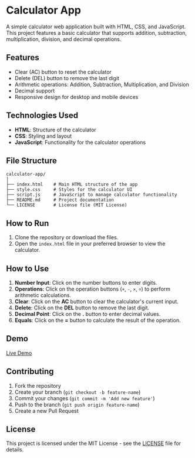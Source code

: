 # Calculator App

A simple calculator web application built with HTML, CSS, and JavaScript. This project features a basic calculator that supports addition, subtraction, multiplication, division, and decimal operations.

## Features

- Clear (AC) button to reset the calculator
- Delete (DEL) button to remove the last digit
- Arithmetic operations: Addition, Subtraction, Multiplication, and Division
- Decimal support
- Responsive design for desktop and mobile devices

## Technologies Used

- **HTML**: Structure of the calculator
- **CSS**: Styling and layout
- **JavaScript**: Functionality for the calculator operations

## File Structure

```plaintext
calculator-app/
│
├── index.html    # Main HTML structure of the app
├── style.css     # Styles for the calculator UI
├── script.js     # JavaScript to manage calculator functionality
├── README.md     # Project documentation
└── LICENSE       # License file (MIT License)
```


## How to Run

1. Clone the repository or download the files.
2. Open the `index.html` file in your preferred browser to view the calculator.

## How to Use

1. **Number Input**: Click on the number buttons to enter digits.
2. **Operations**: Click on the operation buttons (`+`, `-`, `×`, `÷`) to perform arithmetic calculations.
3. **Clear**: Click on the **AC** button to clear the calculator's current input.
4. **Delete**: Click on the **DEL** button to remove the last digit.
5. **Decimal Point**: Click on the **.** button to enter decimal values.
6. **Equals**: Click on the **=** button to calculate the result of the operation.

## Demo

[Live Demo](https://droll-calculator.netlify.app)

## Contributing

1. Fork the repository
2. Create your branch (`git checkout -b feature-name`)
3. Commit your changes (`git commit -m 'Add new feature'`)
4. Push to the branch (`git push origin feature-name`)
5. Create a new Pull Request

   
## License

This project is licensed under the MIT License - see the [LICENSE](LICENSE) file for details.

